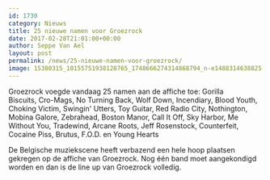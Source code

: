 ```yaml
---
id: 1730
category: Nieuws
title: 25 nieuwe namen voor Groezrock
date: 2017-02-28T21:01:00+00:00
author: Seppe Van Ael
layout: post
permalink: /news/25-nieuwe-namen-voor-groezrock/
image: 15380315_10155751938128765_1748666274314868794_n-e1488314638825.jpg
---
```

Groezrock voegde vandaag 25 namen aan de affiche toe: Gorilla Biscuits, Cro-Mags, No Turning Back, Wolf Down, Incendiary, Blood Youth, Choking Victim, Swingin' Utters, Toy Guitar, Red Radio City, Nothington, Mobina Galore, Zebrahead, Boston Manor, Call It Off, Sky Harbor, Me Without You, Tradewind, Arcane Roots, Jeff Rosenstock, Counterfeit, Cocaine Piss, Brutus, F.O.D. en Young Hearts

De Belgische muziekscene heeft verbazend een hele hoop plaatsen gekregen op de affiche van Groezrock. Nog één band moet aangekondigd worden en dan is de line up van Groezrock volledig.